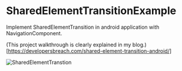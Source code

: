 # SharedElementTransitionExample
Implement SharedElementTransition in android application with NavigationComponent.

(This project walkthrough is clearly explained in my blog.)[https://developersbreach.com/shared-element-transition-android/]


![SharedElementTranstion](https://i1.wp.com/developersbreach.com/wp-content/uploads/2020/07/Untitled-1.png?ssl=1&resize=960%2C480)
